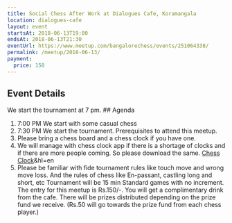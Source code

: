 ```yaml
---
title: Social Chess After Work at Dialogues Cafe, Koramangala
location: dialogues-cafe
layout: event
startsAt: 2018-06-13T19:00
endsAt: 2018-06-13T21:30
eventUrl: https://www.meetup.com/bangalorechess/events/251064338/
permalink: /meetup/2018-06-13/
payment:
  price: 150
---
```

## Event Details
We start the tournament at 7 pm. ## Agenda
1. 7:00 PM We start with some casual chess
1. 7:30 PM We start the tournament. Prerequisites to attend this meetup.
1. Please bring a chess board and a chess clock if you have one.
1. We will manage with chess clock app if there is a shortage of clocks and if there are more people coming. So please download the same. [Chess Clock](https://play.google.com/store/apps/details?id=com.chess.clock)&hl=en
1. Please be familiar with fide tournament rules like touch move and wrong move loss. And the rules of chess like En-passant, castling long and short, etc Tournament will be 15 min Standard games with no increment. The entry for this meetup is Rs.150/-. You will get a complimentary drink from the cafe.
There will be prizes distributed depending on the prize fund we receive. (Rs.50 will go towards the prize fund from each chess player.)

 
